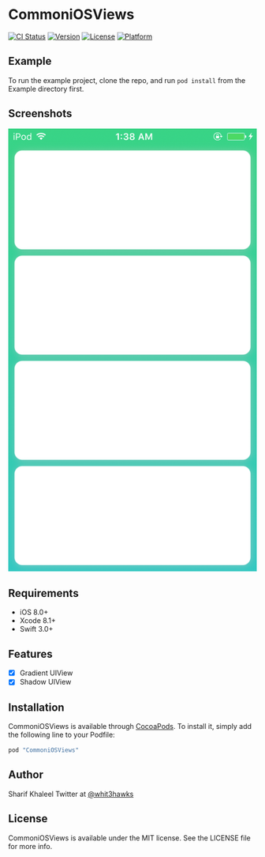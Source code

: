 # CommoniOSViews

[![CI Status](http://img.shields.io/travis/whitehawks/CommoniOSViews.svg?style=flat)](https://travis-ci.org/whitehawks/CommoniOSViews)
[![Version](https://img.shields.io/cocoapods/v/CommoniOSViews.svg?style=flat)](http://cocoapods.org/pods/CommoniOSViews)
[![License](https://img.shields.io/cocoapods/l/CommoniOSViews.svg?style=flat)](http://cocoapods.org/pods/CommoniOSViews)
[![Platform](https://img.shields.io/cocoapods/p/CommoniOSViews.svg?style=flat)](http://cocoapods.org/pods/CommoniOSViews)

## Example

To run the example project, clone the repo, and run `pod install` from the Example directory first.

## Screenshots

<p align="center">
<img src="screenshot1.png"/>
</p>

## Requirements

- iOS 8.0+
- Xcode 8.1+
- Swift 3.0+

## Features

- [x] Gradient UIView
- [x] Shadow UIView

## Installation

CommoniOSViews is available through [CocoaPods](http://cocoapods.org). To install
it, simply add the following line to your Podfile:

```ruby
pod "CommoniOSViews"
```

## Author

Sharif Khaleel
Twitter at [@whit3hawks](https://twitter.com/whit3hawks)

## License

CommoniOSViews is available under the MIT license. See the LICENSE file for more info.
